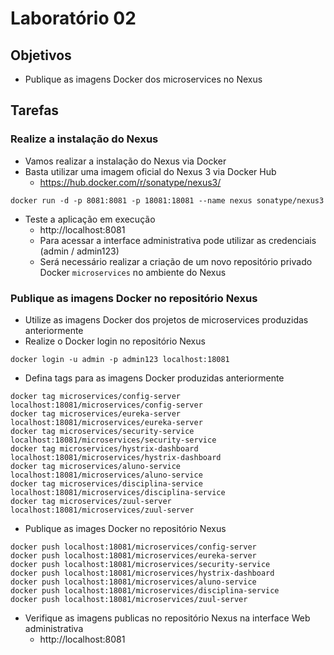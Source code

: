# Laboratório 02

## Objetivos
- Publique as imagens Docker dos microservices no Nexus

## Tarefas

### Realize a instalação do Nexus
- Vamos realizar a instalação do Nexus via Docker
- Basta utilizar uma imagem oficial do Nexus 3 via Docker Hub
  - https://hub.docker.com/r/sonatype/nexus3/
```
docker run -d -p 8081:8081 -p 18081:18081 --name nexus sonatype/nexus3
```
- Teste a aplicação em execução
  - http://localhost:8081
  - Para acessar a interface administrativa pode utilizar as credenciais (admin / admin123)
  - Será necessário realizar a criação de um novo repositório privado Docker `microservices` no ambiente do Nexus

### Publique as imagens Docker no repositório Nexus
- Utilize as imagens Docker dos projetos de microservices produzidas anteriormente
- Realize o Docker login no repositório Nexus
```
docker login -u admin -p admin123 localhost:18081
```
- Defina tags para as imagens Docker produzidas anteriormente
```
docker tag microservices/config-server localhost:18081/microservices/config-server
docker tag microservices/eureka-server localhost:18081/microservices/eureka-server
docker tag microservices/security-service localhost:18081/microservices/security-service
docker tag microservices/hystrix-dashboard localhost:18081/microservices/hystrix-dashboard
docker tag microservices/aluno-service localhost:18081/microservices/aluno-service
docker tag microservices/disciplina-service localhost:18081/microservices/disciplina-service
docker tag microservices/zuul-server localhost:18081/microservices/zuul-server
```
- Publique as images Docker no repositório Nexus
```
docker push localhost:18081/microservices/config-server
docker push localhost:18081/microservices/eureka-server
docker push localhost:18081/microservices/security-service
docker push localhost:18081/microservices/hystrix-dashboard
docker push localhost:18081/microservices/aluno-service
docker push localhost:18081/microservices/disciplina-service
docker push localhost:18081/microservices/zuul-server
```
- Verifique as imagens publicas no repositório Nexus na interface Web administrativa
  - http://localhost:8081
